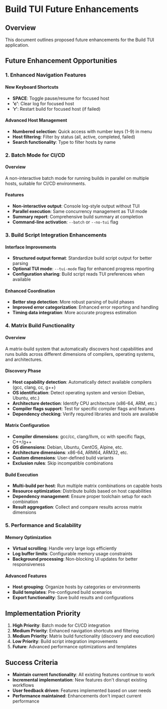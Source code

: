 # Build TUI Future Enhancements

## Overview

This document outlines proposed future enhancements for the Build TUI
application.

## Future Enhancement Opportunities

### 1. Enhanced Navigation Features

#### New Keyboard Shortcuts

* **SPACE**: Toggle pause/resume for focused host
* **'c'**: Clear log for focused host
* **'r'**: Restart build for focused host (if failed)

#### Advanced Host Management

* **Numbered selection**: Quick access with number keys (1-9) in menu
* **Host filtering**: Filter by status (all, active, completed, failed)
* **Search functionality**: Type to filter hosts by name

### 2. Batch Mode for CI/CD

#### Overview

A non-interactive batch mode for running builds in parallel on multiple hosts, suitable for CI/CD environments.

#### Features

* **Non-interactive output**: Console log-style output without TUI
* **Parallel execution**: Same concurrency management as TUI mode
* **Summary report**: Comprehensive build summary at completion
* **Command-line activation**: `--batch` or `--no-tui` flag

### 3. Build Script Integration Enhancements

#### Interface Improvements

* **Structured output format**: Standardize build script output for better parsing
* **Optional TUI mode**: `--tui-mode` flag for enhanced progress reporting
* **Configuration sharing**: Build script reads TUI preferences when available

#### Enhanced Coordination

* **Better step detection**: More robust parsing of build phases
* **Improved error categorization**: Enhanced error reporting and handling
* **Timing data integration**: More accurate progress estimation

### 4. Matrix Build Functionality

#### Overview

A matrix-build system that automatically discovers host capabilities and runs builds across different dimensions of compilers, operating systems, and architectures.

#### Discovery Phase

* **Host capability detection**: Automatically detect available compilers (gcc, clang, cc, g++)
* **OS identification**: Detect operating system and version (Debian, Ubuntu, etc.)
* **Architecture detection**: Identify CPU architecture (x86-64, ARM, etc.)
* **Compiler flags support**: Test for specific compiler flags and features
* **Dependency checking**: Verify required libraries and tools are available

#### Matrix Configuration

* **Compiler dimensions**: gcc/cc, clang/llvm, cc with specific flags, C++/g++
* **OS dimensions**: Debian, Ubuntu, CentOS, Alpine, etc.
* **Architecture dimensions**: x86-64, ARM64, ARM32, etc.
* **Custom dimensions**: User-defined build variants
* **Exclusion rules**: Skip incompatible combinations

#### Build Execution

* **Multi-build per host**: Run multiple matrix combinations on capable hosts
* **Resource optimization**: Distribute builds based on host capabilities
* **Dependency management**: Ensure proper toolchain setup for each combination
* **Result aggregation**: Collect and compare results across matrix dimensions

### 5. Performance and Scalability

#### Memory Optimization

* **Virtual scrolling**: Handle very large logs efficiently
* **Log buffer limits**: Configurable memory usage constraints
* **Background processing**: Non-blocking UI updates for better responsiveness

#### Advanced Features

* **Host grouping**: Organize hosts by categories or environments
* **Build templates**: Pre-configured build scenarios
* **Export functionality**: Save build results and configurations

## Implementation Priority

1. **High Priority**: Batch mode for CI/CD integration
2. **Medium Priority**: Enhanced navigation shortcuts and filtering
3. **Medium Priority**: Matrix build functionality (discovery and execution)
4. **Low Priority**: Build script integration improvements
5. **Future**: Advanced performance optimizations and templates

## Success Criteria

* **Maintain current functionality**: All existing features continue to work
* **Incremental implementation**: New features don't disrupt existing workflows
* **User feedback driven**: Features implemented based on user needs
* **Performance maintained**: Enhancements don't impact current performance
